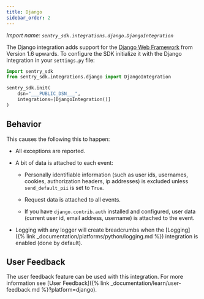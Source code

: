 ```yaml
---
title: Django
sidebar_order: 2
---
```

<!-- WIZARD -->
*Import name: `sentry_sdk.integrations.django.DjangoIntegration`*

The Django integration adds support for the [Django Web Framework](https://www.djangoproject.com/)
from Version 1.6 upwards.  To configure the SDK initialize it with the Django
integration in your ``settings.py`` file:

```python
import sentry_sdk
from sentry_sdk.integrations.django import DjangoIntegration

sentry_sdk.init(
    dsn="___PUBLIC_DSN___",
    integrations=[DjangoIntegration()]
)
```
<!-- ENDWIZARD -->
## Behavior

This causes the following this to happen:

* All exceptions are reported.

* A bit of data is attached to each event:

    * Personally identifiable information (such as user ids, usernames,
      cookies, authorization headers, ip addresses) is excluded unless
      ``send_default_pii`` is set to ``True``.

    * Request data is attached to all events.

    * If you have ``django.contrib.auth`` installed and configured, user data
      (current user id, email address, username) is attached to the event.

* Logging with any logger will create breadcrumbs when the [Logging]({% link _documentation/platforms/python/logging.md %})
  integration is enabled (done by default).

## User Feedback

The user feedback feature can be used with this integration.  For more information
see [User Feedback]({% link _documentation/learn/user-feedback.md %}?platform=django).
